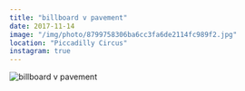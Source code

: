 ```yaml
---
title: "billboard v pavement"
date: 2017-11-14
image: "/img/photo/8799758306ba6cc3fa6de2114fc989f2.jpg"
location: "Piccadilly Circus"
instagram: true
---
```


![billboard v pavement](/img/photo/8799758306ba6cc3fa6de2114fc989f2.jpg)
